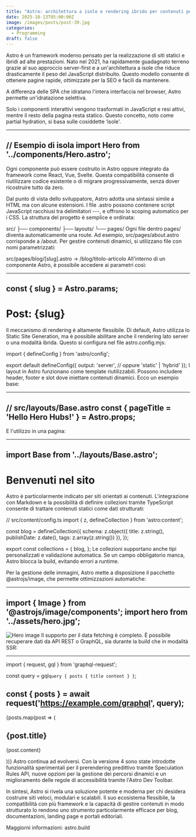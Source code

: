 ```yaml
---
title: "Astro: architettura a isole e rendering ibrido per contenuti performanti"
date: 2025-10-13T05:00:00Z
image: /images/posts/post-39.jpg
categories: 
  - Programming
draft: false
---
```

Astro è un framework moderno pensato per la realizzazione di siti statici e ibridi ad alte prestazioni. Nato nel 2021, ha rapidamente guadagnato terreno grazie al suo approccio server-first e a un'architettura a isole che riduce drasticamente il peso del JavaScript distribuito. Questo modello consente di ottenere pagine rapide, ottimizzate per la SEO e facili da mantenere.

A differenza delle SPA che idratano l'intera interfaccia nel browser, Astro permette un'idratazione selettiva.

Solo i componenti interattivi vengono trasformati in JavaScript e resi attivi, mentre il resto della pagina resta statico. Questo concetto, noto come partial hydration, si basa sulle cosiddette ‘isole'.

---
// Esempio di isola
import Hero from '../components/Hero.astro';
---
<main>
  <Hero client:visible />
</main>
Ogni componente può essere costruito in Astro oppure integrato da framework come React, Vue, Svelte. Questa compatibilità consente di riutilizzare codice esistente o di migrare progressivamente, senza dover ricostruire tutto da zero.

Dal punto di vista dello sviluppatore, Astro adotta una sintassi simile a HTML ma con alcune estensioni. I file .astro possono contenere script JavaScript racchiusi tra delimitatori ---, e offrono lo scoping automatico per i CSS. La struttura del progetto è semplice e ordinata:

src/
  ├── components/
  ├── layouts/
  └── pages/
Ogni file dentro pages/ diventa automaticamente una route. Ad esempio, src/pages/about.astro corrisponde a /about. Per gestire contenuti dinamici, si utilizzano file con nomi parametrizzati:

src/pages/blog/[slug].astro  →  /blog/titolo-articolo
All'interno di un componente Astro, è possibile accedere ai parametri così:

---
const { slug } = Astro.params;
---
<h1>Post: {slug}</h1>
Il meccanismo di rendering è altamente flessibile. Di default, Astro utilizza lo Static Site Generation, ma è possibile abilitare anche il rendering lato server o una modalità ibrida. Questo si configura nel file astro.config.mjs:

import { defineConfig } from 'astro/config';

export default defineConfig({
  output: 'server', // oppure 'static' | 'hybrid'
});
I layout in Astro funzionano come template riutilizzabili. Possono includere header, footer e slot dove iniettare contenuti dinamici. Ecco un esempio base:

---
// src/layouts/Base.astro
const { pageTitle = 'Hello Hero Hubs!' } = Astro.props;
---
<html lang="en">
  <head>
    <title>{pageTitle}</title>
  </head>
  <body>
    <slot />
  </body>
</html>
E l'utilizzo in una pagina:

---
import Base from '../layouts/Base.astro';
---
<Base pageTitle="Superhero">
  <h1>Benvenuti nel sito</h1>
</Base>
Astro è particolarmente indicato per siti orientati ai contenuti. L'integrazione con Markdown e la possibilità di definire collezioni tramite TypeScript consente di trattare contenuti statici come dati strutturati:

// src/content/config.ts
import { z, defineCollection } from 'astro:content';

const blog = defineCollection({
  schema: z.object({
    title: z.string(),
    publishDate: z.date(),
    tags: z.array(z.string())
  }),
});

export const collections = {
  blog,
};
Le collezioni supportano anche tipi personalizzati e validazione automatica. Se un campo obbligatorio manca, Astro blocca la build, evitando errori a runtime.

Per la gestione delle immagini, Astro mette a disposizione il pacchetto @astrojs/image, che permette ottimizzazioni automatiche:

---
import { Image } from '@astrojs/image/components';
import hero from '../assets/hero.jpg';
---
<Image src={hero} width={400} alt="Hero image" />
Il supporto per il data fetching è completo. È possibile recuperare dati da API REST o GraphQL, sia durante la build che in modalità SSR:

---
import { request, gql } from 'graphql-request';

const query = gql`
  query {
    posts {
      title
      content
    }
  }
`;

const { posts } = await request('https://example.com/graphql', query);
---
{posts.map(post => (
  <article>
    <h2>{post.title}</h2>
    <p>{post.content}</p>
  </article>
))}
Astro continua ad evolversi. Con la versione 4 sono state introdotte funzionalità sperimentali per il prerendering predittivo tramite Speculation Rules API, nuove opzioni per la gestione dei percorsi dinamici e un miglioramento delle regole di accessibilità tramite l'Astro Dev Toolbar.

In sintesi, Astro si rivela una soluzione potente e moderna per chi desidera costruire siti veloci, modulari e scalabili. Il suo ecosistema flessibile, la compatibilità con più framework e la capacità di gestire contenuti in modo strutturato lo rendono uno strumento particolarmente efficace per blog, documentazioni, landing page e portali editoriali.

Maggiorni informazioni: astro.build